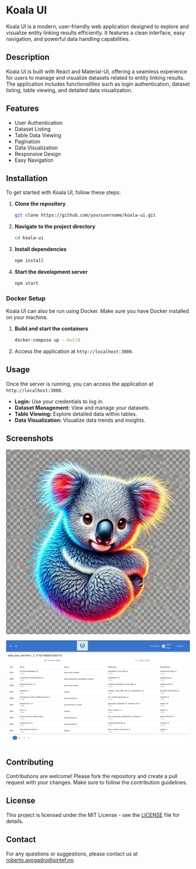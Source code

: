 # Koala UI

Koala UI is a modern, user-friendly web application designed to explore and visualize entity linking results efficiently. It features a clean interface, easy navigation, and powerful data handling capabilities.

## Description

Koala UI is built with React and Material-UI, offering a seamless experience for users to manage and visualize datasets related to entity linking results. The application includes functionalities such as login authentication, dataset listing, table viewing, and detailed data visualization.

## Features

- User Authentication
- Dataset Listing
- Table Data Viewing
- Pagination
- Data Visualization
- Responsive Design
- Easy Navigation

## Installation

To get started with Koala UI, follow these steps:

1. **Clone the repository**
   ```bash
   git clone https://github.com/yourusername/koala-ui.git
   ```

2. **Navigate to the project directory**
   ```bash
   cd koala-ui
   ```

3. **Install dependencies**
   ```bash
   npm install
   ```

4. **Start the development server**
   ```bash
   npm start
   ```

### Docker Setup

Koala UI can also be run using Docker. Make sure you have Docker installed on your machine.

1. **Build and start the containers**
   ```bash
   docker-compose up --build
   ```

2. Access the application at `http://localhost:3000`.

## Usage

Once the server is running, you can access the application at `http://localhost:3000`. 

- **Login:** Use your credentials to log in.
- **Dataset Management:** View and manage your datasets.
- **Table Viewing:** Explore detailed data within tables.
- **Data Visualization:** Visualize data trends and insights.

## Screenshots

![Splash Screen](./frontend/src/assets/images/koala.png)

![Main Interface](./frontend/src/assets/images/app_screenshot.png)

## Contributing

Contributions are welcome! Please fork the repository and create a pull request with your changes. Make sure to follow the contribution guidelines.

## License

This project is licensed under the MIT License - see the [LICENSE](LICENSE) file for details.

## Contact

For any questions or suggestions, please contact us at [roberto.avogadro@sintef.no](mailto:roberto.avogadro@sintef.no).

